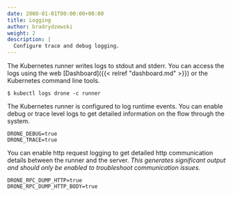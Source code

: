 ```yaml
---
date: 2000-01-01T00:00:00+00:00
title: Logging
author: bradrydzewski
weight: 2
description: |
  Configure trace and debug logging.
---
```


The Kubernetes runner writes logs to stdout and stderr. You can access the logs using the web [Dashboard]({{< relref "dashboard.md" >}}) or the Kubernetes command line tools.

```
$ kubectl logs drone -c runner
```

The Kubernetes runner is configured to log runtime events. You can enable debug or trace level logs to get detailed information on the flow through the system.

```
DRONE_DEBUG=true
DRONE_TRACE=true
```

You can enable http request logging to get detailed http communication details between the runner and the server. _This generates significant output and should only be enabled to troubleshoot communication issues._

```
DRONE_RPC_DUMP_HTTP=true
DRONE_RPC_DUMP_HTTP_BODY=true
```